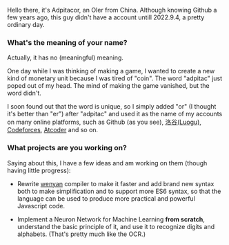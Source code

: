 <!--
- 👋 Hi, I’m @adpitacor
- 👀 I’m interested in ...
- 🌱 I’m currently learning ...
- 💞️ I’m looking to collaborate on ...
- 📫 How to reach me ...

adpitacor/adpitacor is a ✨ special ✨ repository because its `README.md` (this file) appears on your GitHub profile.
You can click the Preview link to take a look at your changes.
-->

Hello there, it's Adpitacor, an OIer from China. Although knowing Github a few years ago, this guy didn't have a account untill 2022.9.4, a pretty ordinary day.

### What's the meaning of your name?

Actually, it has no (meaningful) meaning.

One day while I was thinking of making a game, I wanted to create a new kind of monetary unit because I was tired of "coin". The word "adpitac" just poped out of my head. The mind of making the game vanished, but the word didn't.

I soon found out that the word is unique, so I simply added "or" (I thought it's better than "er") after "adpitac" and used it as the name of my accounts on many online platforms, such as Github (as you see), [洛谷(Luogu)](https://www.luogu.com.cn/user/374733), [Codeforces](https://codeforces.com/profile/adpitacor), [Atcoder](https://atcoder.jp/users/adpitacor) and so on.

### What projects are you working on?

Saying about this, I have a few ideas and am working on them (though having little progress):

- Rewrite [wenyan](https://github.com/wenyan-lang/wenyan) compiler to make it faster and add brand new syntax both to make simplification and to support more ES6 syntax, so that the language can be used to produce more practical and powerful Javascript code.

- Implement a Neuron Network for Machine Learning **from scratch**, understand the basic principle of it, and use it to recognize digits and alphabets. (That's pretty much like the OCR.)
